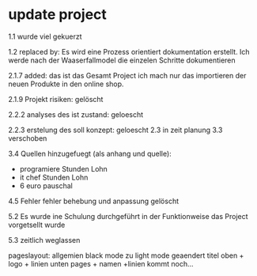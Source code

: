 # update project

1.1 wurde viel gekuerzt

1.2 replaced by: Es wird eine Prozess orientiert dokumentation erstellt. Ich werde nach der Waaserfallmodel die einzelen Schritte dokumentieren

2.1.7 added: das ist das Gesamt Project ich mach nur das importieren der neuen Produkte in den online shop.

2.1.9 Projekt risiken: gelöscht

2.2.2 analyses des ist zustand: geloescht

2.2.3 erstelung des soll konzept: geloescht
2.3 in zeit planung 3.3 verschoben

3.4 Quellen hinzugefuegt (als anhang und quelle): 
- programiere Stunden Lohn
- it chef Stunden Lohn
- 6 euro pauschal 
  
4.5 Fehler fehler behebung und anpassung gelöscht

5.2 Es wurde ine Schulung durchgeführt in der Funktionweise das Project vorgetsellt wurde

5.3 zeitlich weglassen

pageslayout:
allgemien black mode zu light mode geaendert
titel oben + logo + linien
unten pages  + namen +linien
kommt noch...

